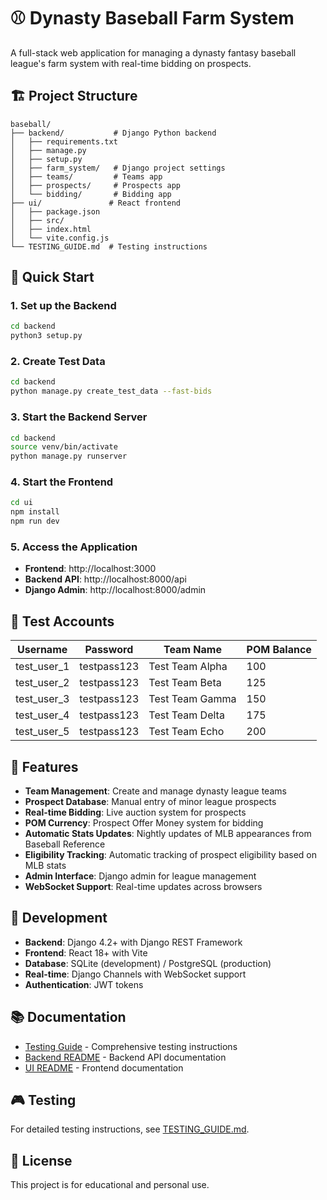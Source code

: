 # ⚾ Dynasty Baseball Farm System

A full-stack web application for managing a dynasty fantasy baseball league's farm system with real-time bidding on prospects.

## 🏗️ Project Structure

```
baseball/
├── backend/           # Django Python backend
│   ├── requirements.txt
│   ├── manage.py
│   ├── setup.py
│   ├── farm_system/   # Django project settings
│   ├── teams/         # Teams app
│   ├── prospects/     # Prospects app
│   └── bidding/       # Bidding app
├── ui/               # React frontend
│   ├── package.json
│   ├── src/
│   ├── index.html
│   └── vite.config.js
└── TESTING_GUIDE.md  # Testing instructions
```

## 🚀 Quick Start

### 1. Set up the Backend
```bash
cd backend
python3 setup.py
```

### 2. Create Test Data
```bash
cd backend
python manage.py create_test_data --fast-bids
```

### 3. Start the Backend Server
```bash
cd backend
source venv/bin/activate
python manage.py runserver
```

### 4. Start the Frontend
```bash
cd ui
npm install
npm run dev
```

### 5. Access the Application
- **Frontend**: http://localhost:3000
- **Backend API**: http://localhost:8000/api
- **Django Admin**: http://localhost:8000/admin

## 🧪 Test Accounts

| Username | Password | Team Name | POM Balance |
|----------|----------|-----------|-------------|
| test_user_1 | testpass123 | Test Team Alpha | 100 |
| test_user_2 | testpass123 | Test Team Beta | 125 |
| test_user_3 | testpass123 | Test Team Gamma | 150 |
| test_user_4 | testpass123 | Test Team Delta | 175 |
| test_user_5 | testpass123 | Test Team Echo | 200 |

## 🎯 Features

- **Team Management**: Create and manage dynasty league teams
- **Prospect Database**: Manual entry of minor league prospects
- **Real-time Bidding**: Live auction system for prospects
- **POM Currency**: Prospect Offer Money system for bidding
- **Automatic Stats Updates**: Nightly updates of MLB appearances from Baseball Reference
- **Eligibility Tracking**: Automatic tracking of prospect eligibility based on MLB stats
- **Admin Interface**: Django admin for league management
- **WebSocket Support**: Real-time updates across browsers

## 🔧 Development

- **Backend**: Django 4.2+ with Django REST Framework
- **Frontend**: React 18+ with Vite
- **Database**: SQLite (development) / PostgreSQL (production)
- **Real-time**: Django Channels with WebSocket support
- **Authentication**: JWT tokens

## 📚 Documentation

- [Testing Guide](TESTING_GUIDE.md) - Comprehensive testing instructions
- [Backend README](backend/README.md) - Backend API documentation
- [UI README](ui/README.md) - Frontend documentation

## 🎮 Testing

For detailed testing instructions, see [TESTING_GUIDE.md](TESTING_GUIDE.md).

## 📝 License

This project is for educational and personal use. 